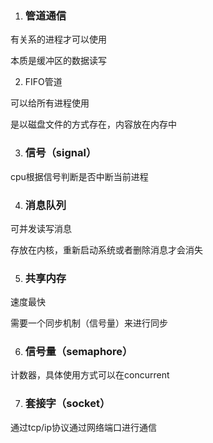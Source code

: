 1. ### 管道通信

有关系的进程才可以使用

本质是缓冲区的数据读写

2. FIFO管道

可以给所有进程使用

是以磁盘文件的方式存在，内容放在内存中

3. ### 信号（signal）

cpu根据信号判断是否中断当前进程

4. ### 消息队列

可并发读写消息

存放在内核，重新启动系统或者删除消息才会消失

5. ### 共享内存

速度最快

需要一个同步机制（信号量）来进行同步

6. ### 信号量（semaphore）

计数器，具体使用方式可以在concurrent

7. ### 套接字（socket）

通过tcp/ip协议通过网络端口进行通信